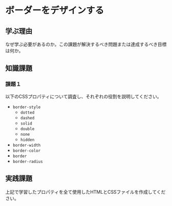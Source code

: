 # ボーダーをデザインする

## 学ぶ理由

なぜ学ぶ必要があるのか。この課題が解決するべき問題または達成するべき目標は何か。

## 知識課題

### 課題１

以下のCSSプロパティについて調査し、それぞれの役割を説明してください。

- `border-style`
  - `dotted`
  - `dashed`
  - `solid`
  - `double`
  - `none`
  - `hidden`
- `border-width`
- `border-color`
- `border`
- `border-radius`

## 実践課題

上記で学習したプロパティを全て使用したHTMLとCSSファイルを作成してください。
